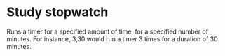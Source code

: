 # Study stopwatch
Runs a timer for a specified amount of time, for a specified number of minutes. For instance, 3,30 would run a timer 3 times for a duration of 30 minutes.
